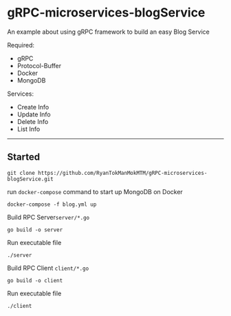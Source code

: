 # gRPC-microservices-blogService
An example about using gRPC framework to build an easy Blog Service

Required:
* gRPC
* Protocol-Buffer
* Docker
* MongoDB

Services:
* Create Info
* Update Info
* Delete Info
* List Info

---
## Started
```git
git clone https://github.com/RyanTokManMokMTM/gRPC-microservices-blogService.git
```

run `docker-compose` command to start up MongoDB on Docker
```docker
docker-compose -f blog.yml up
```

Build RPC Server`server/*.go`
```
go build -o server
```

Run executable file
```
./server
```
  
Build RPC Client `client/*.go`
```
go build -o client
```

Run executable file 
```
./client
```